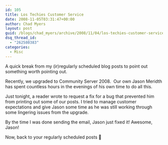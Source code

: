 ```yaml
---
id: 105
title: Los Techies Customer Service
date: 2008-11-05T03:31:47+00:00
author: Chad Myers
layout: post
guid: /blogs/chad_myers/archive/2008/11/04/los-techies-customer-service.aspx
dsq_thread_id:
  - "262580383"
categories:
  - Misc
---
```

A quick break from my (ir)regularly scheduled blog posts to point out something worth pointing out.

Recently, we upgraded to Community Server 2008.&#160; Our own Jason Meridth has spent countless hours in the evenings of his own time to do all this.

Just tonight, a reader wrote to request a fix for a bug that prevented him from printing out some of our posts. I tried to manage customer expectations and give Jason some time as he was still working through some lingering issues from the upgrade.

By the time I was done sending the email, Jason just fixed it! Awesome, Jason!

Now, back to your regularly scheduled posts 🙂